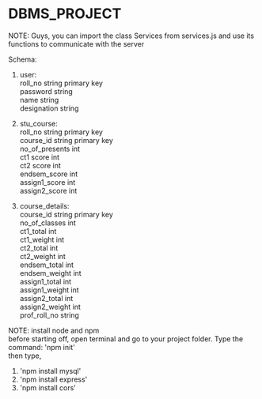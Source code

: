 # DBMS_PROJECT

NOTE: Guys, you can import the class Services from services.js and use its functions to communicate with the server  

Schema:

1. user:  
   roll_no string primary key  
   password string  
   name string  
   designation string  
   
2. stu_course:  
   roll_no string primary key  
   course_id string primary key  
   no_of_presents int  
   ct1 score int  
   ct2 score int  
   endsem_score int  
   assign1_score int  
   assign2_score int  
   
3. course_details:  
   course_id string primary key  
   no_of_classes int  
   ct1_total int  
   ct1_weight int  
   ct2_total int  
   ct2_weight int  
   endsem_total int  
   endsem_weight int  
   assign1_total int  
   assign1_weight int  
   assign2_total int  
   assign2_weight int  
   prof_roll_no string  
   
NOTE: install node and npm  
before starting off, open terminal and go to your project folder. Type the command: 'npm init'  
then type,  
1. 'npm install mysql'
2. 'npm install express'
3. 'npm install cors'
